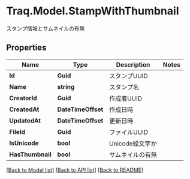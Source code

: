 # Traq.Model.StampWithThumbnail
スタンプ情報とサムネイルの有無

## Properties

Name | Type | Description | Notes
------------ | ------------- | ------------- | -------------
**Id** | **Guid** | スタンプUUID | 
**Name** | **string** | スタンプ名 | 
**CreatorId** | **Guid** | 作成者UUID | 
**CreatedAt** | **DateTimeOffset** | 作成日時 | 
**UpdatedAt** | **DateTimeOffset** | 更新日時 | 
**FileId** | **Guid** | ファイルUUID | 
**IsUnicode** | **bool** | Unicode絵文字か | 
**HasThumbnail** | **bool** | サムネイルの有無 | 

[[Back to Model list]](../README.md#documentation-for-models) [[Back to API list]](../README.md#documentation-for-api-endpoints) [[Back to README]](../README.md)

